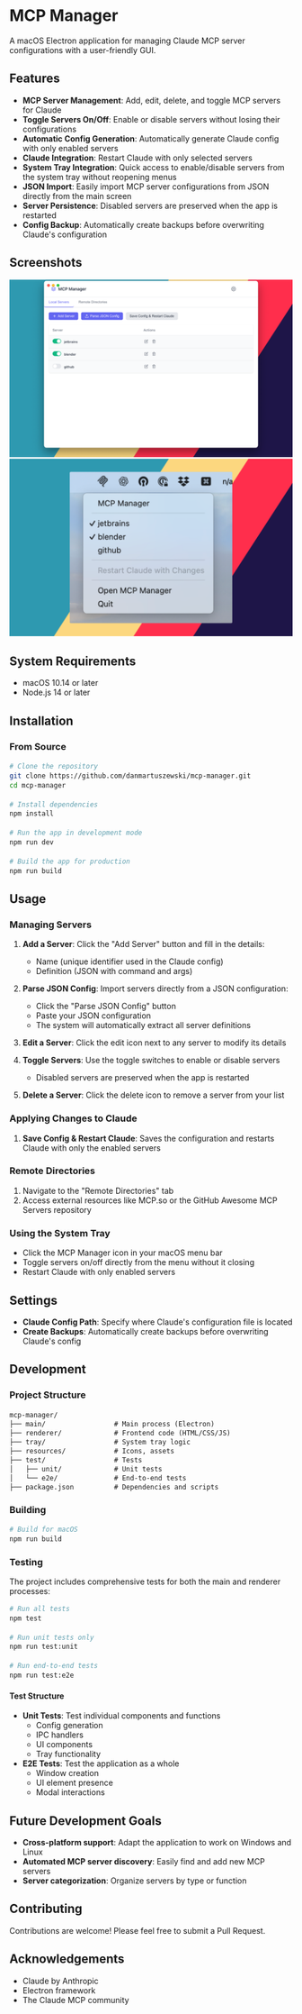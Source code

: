 # MCP Manager

A macOS Electron application for managing Claude MCP server configurations with a user-friendly GUI.

## Features

- **MCP Server Management**: Add, edit, delete, and toggle MCP servers for Claude
- **Toggle Servers On/Off**: Enable or disable servers without losing their configurations
- **Automatic Config Generation**: Automatically generate Claude config with only enabled servers
- **Claude Integration**: Restart Claude with only selected servers
- **System Tray Integration**: Quick access to enable/disable servers from the system tray without reopening menus
- **JSON Import**: Easily import MCP server configurations from JSON directly from the main screen
- **Server Persistence**: Disabled servers are preserved when the app is restarted
- **Config Backup**: Automatically create backups before overwriting Claude's configuration

## Screenshots

![MCP Manager Screenshot](resources/screenshot.png)
![MCP Manager Screenshot](resources/screenshot-tray.png)

## System Requirements

- macOS 10.14 or later
- Node.js 14 or later

## Installation

### From Source

```bash
# Clone the repository
git clone https://github.com/danmartuszewski/mcp-manager.git
cd mcp-manager

# Install dependencies
npm install

# Run the app in development mode
npm run dev

# Build the app for production
npm run build
```

## Usage

### Managing Servers

1. **Add a Server**: Click the "Add Server" button and fill in the details:
   - Name (unique identifier used in the Claude config)
   - Definition (JSON with command and args)

2. **Parse JSON Config**: Import servers directly from a JSON configuration:
   - Click the "Parse JSON Config" button
   - Paste your JSON configuration
   - The system will automatically extract all server definitions

3. **Edit a Server**: Click the edit icon next to any server to modify its details

4. **Toggle Servers**: Use the toggle switches to enable or disable servers
   - Disabled servers are preserved when the app is restarted

5. **Delete a Server**: Click the delete icon to remove a server from your list

### Applying Changes to Claude

1. **Save Config & Restart Claude**: Saves the configuration and restarts Claude with only the enabled servers

### Remote Directories

1. Navigate to the "Remote Directories" tab
2. Access external resources like MCP.so or the GitHub Awesome MCP Servers repository

### Using the System Tray

- Click the MCP Manager icon in your macOS menu bar
- Toggle servers on/off directly from the menu without it closing
- Restart Claude with only enabled servers

## Settings

- **Claude Config Path**: Specify where Claude's configuration file is located
- **Create Backups**: Automatically create backups before overwriting Claude's config

## Development

### Project Structure

```
mcp-manager/
├── main/                 # Main process (Electron)
├── renderer/             # Frontend code (HTML/CSS/JS)
├── tray/                 # System tray logic
├── resources/            # Icons, assets
├── test/                 # Tests
│   ├── unit/             # Unit tests
│   └── e2e/              # End-to-end tests
├── package.json          # Dependencies and scripts
```

### Building

```bash
# Build for macOS
npm run build
```

### Testing

The project includes comprehensive tests for both the main and renderer processes:

```bash
# Run all tests
npm test

# Run unit tests only
npm run test:unit

# Run end-to-end tests
npm run test:e2e
```

#### Test Structure
- **Unit Tests**: Test individual components and functions
  - Config generation
  - IPC handlers
  - UI components
  - Tray functionality
- **E2E Tests**: Test the application as a whole
  - Window creation
  - UI element presence
  - Modal interactions

## Future Development Goals

- **Cross-platform support**: Adapt the application to work on Windows and Linux
- **Automated MCP server discovery**: Easily find and add new MCP servers
- **Server categorization**: Organize servers by type or function

## Contributing

Contributions are welcome! Please feel free to submit a Pull Request.

## Acknowledgements

- Claude by Anthropic
- Electron framework
- The Claude MCP community 